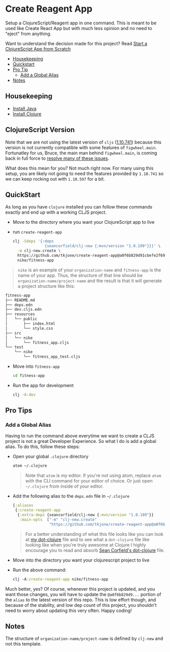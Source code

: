 # Create Reagent App

Setup a ClojureScript/Reagent app in one command.  This is meant to be used like Create React App but with much less opinion and no need to "eject" from anything.

Want to understand the decision made for this project?  Read [Start a ClojureScript App from Scratch](https://betweentwoparens.com/start-a-clojurescript-app-from-scratch)

- [Housekeeping]
- [Quickstart]
- [Pro Tip]
  - [Add a Global Alias]
- [Notes]

## Housekeeping

- [Install Java]
- [Install Clojure]

## ClojureScript Version

Note that we are not using the latest version of `cljs` ([1.10.741]) because this version is not currently compatible with some features of `figwheel.main`.  Fortunatley for us, Bruce, the main man behind `figwheel.main`, is coming back in full force to [resolve many of these issues].

What does this mean for you?  Not much right now.  For many using this setup, you are likely not going to need the features provided by `1.10.741` so we can keep rocking out with `1.10.597` for a bit.

## QuickStart

As long as you have `clojure` installed you can follow these commands exactly and end up with a working CLJS project.

- Move to the directory where you want your ClojureScript app to live

- run `create-reagent-app`

  ```bash
  clj -Sdeps '{:deps
                {seancorfield/clj-new {:mvn/version "1.0.199"}}}' \
    -m clj-new.create \
    https://github.com/tkjone/create-reagent-app@a0f6b829d91cbefe2f69dede72054538e080b012 \
    nike/fitness-app
  ```

> `nike` is an example of your `organization-name` and `fitness-app` is the name of your app.  Thus, the structure of that line should be  `organization-name/project-name` and the result is that it will generate a project structure like this:

```bash
fitness-app
├── README.md
├── deps.edn
├── dev.cljs.edn
├── resources
│   └── public
│       ├── index.html
│       └── style.css
├── src
│   └── nike
│       └── fitness_app.cljs
└── test
    └── nike
        └── fitness_app_test.cljs
```

- Move into `fitness-app`

  ```bash
  cd fitness-app
  ```

- Run the app for development

  ```bash
  clj -A:dev
  ```

## Pro Tips

### Add a Global Alias

Having to run the command above everytime we want to create a CLJS project is not a great Developer Experience.  So what I do is add a global alias.  To do this, follow these steps:

- Open your global `.clojure` directory

  ```bash
  atom ~/.clojure
  ```

  > Note that `atom` is _my_ editor.  If you're not using atom, replace `atom` with the CLI command for your editor of choice.  Or just open `~/.clojure` from inside of your editor.

- Add the following alias to the `deps.edn` file in `~/.clojure`

  ```clojure
  {:aliases
   {:create-reagent-app
    {:extra-deps {seancorfield/clj-new {:mvn/version "1.0.199"}}
     :main-opts  ["-m" "clj-new.create"
                  "https://github.com/tkjone/create-reagent-app@a0f6b829d91cbefe2f69dede72054538e080b012"]}}}
  ```

  > For a better understanding of what this file looks like you can look at [my dot-clojure] file and to see what a `dot-clojure` file like looking like when you're truly awesome at Clojure I highly encourage you to read and absorb [Sean Corfield's dot-clojure] file.

- Move into the directory you want your clojurescript project to live

- Run the above command:

  ```clj
  clj -A:create-reagent-app nike/fitness-app
  ```

Much better, yes?  Of course, whenever this project is updated, and you want those changes, you will have to update the `@a0f6b829d9...` portion of the `alias` to the latest version of this repo.   This is low effort though, and because of the stability, and low dep count of this project, you shouldn't need to worry about updating this very often.  Happy coding!

## Notes

The structure of `organization-name/project-name` is defined by `clj-new` and not this template.

[Housekeeping]: #housekeeping
[Quickstart]: #quickstart
[Pro Tip]: #pro-tip
[Notes]: #notes
[Install Java]: https://www.youtube.com/watch?v=SljDPNwAFOc
[Install Clojure]: https://www.youtube.com/watch?v=5_q5pLoz9b0&t=2s
[1.10.741]: https://clojurescript.org/news/2020-04-24-release
[Add a Global Alias]: #add-an-global-alias
[resolve many of these issues]: https://www.clojuriststogether.org/news/q2-2020-funding-announcement/
[my dot-clojure]: https://github.com/athomasoriginal/dotfiles/blob/master/.clojure/deps.edn
[Sean Corfield's dot-clojure]: https://github.com/seancorfield/dot-clojure
